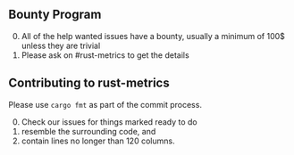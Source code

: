 Bounty Program
-----------------------

0. All of the help wanted issues have a bounty, usually a minimum of 100$ unless they are trivial
1. Please ask on #rust-metrics to get the details

Contributing to rust-metrics
-----------------------

Please use `cargo fmt` as part of the commit process.

0. Check our issues for things marked ready to do
1. resemble the surrounding code, and
2. contain lines no longer than 120 columns.
